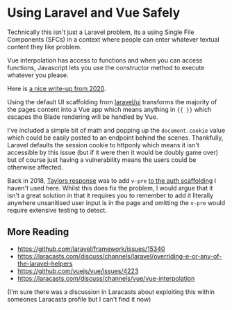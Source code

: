 # Using Laravel and Vue Safely

Technically this isn't just a Laravel problem, its a using Single File Components (SFCs) in a context where people can enter whatever textual content they like problem.

Vue interpolation has access to functions and when you can access functions, Javascript lets you use the constructor method to execute whatever you please.

Here is [a nice write-up from 2020](https://portswigger.net/research/evading-defences-using-vuejs-script-gadgets).

Using the default UI scaffolding from [laravel/ui](https://github.com/laravel/ui) transforms the majority of the pages content into a Vue app which means anything in `{{ }}` which escapes the Blade rendering will be handled by Vue.

I've included a simple bit of math and popping up the `document.cookie` value which could be easily posted to an endpoint behind the scenes. Thankfully, Laravel defaults the session cookie to httponly which means it isn't accessible by this issue (but if it were then it would be doubly game over) but of course just having a vulnerability means the users could be otherwise affected.

Back in 2018, [Taylors response](https://medium.com/@taylorotwell/js-frameworks-server-side-rendering-and-xss-722805009892) was to add `v-pre` [to the auth scaffolding](https://github.com/laravel/framework/commit/98fdbb098cf52a74441fe949be121c18e3dbbe6a) I haven't used here. Whilst this does fix the problem, I would argue that it isn't a great solution in that it requires you to remember to add it literally anywhere unsanitised user input is in the page and omitting the `v-pre` would require extensive testing to detect.

## More Reading

- https://github.com/laravel/framework/issues/15340
- https://laracasts.com/discuss/channels/laravel/overriding-e-or-any-of-the-laravel-helpers
- https://github.com/vuejs/vue/issues/4223
- https://laracasts.com/discuss/channels/vue/vue-interpolation

(I'm sure there was a discussion in Laracasts about exploiting this within someones Laracasts profile but I can't find it now)
